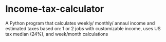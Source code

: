 # Income-tax-calculator
A Python program that calculates weekly/ monthly/ annaul income and estimated taxes based on: 1 or 2 jobs with customizable income, uses US tax median (24%), and week/month calculations 
